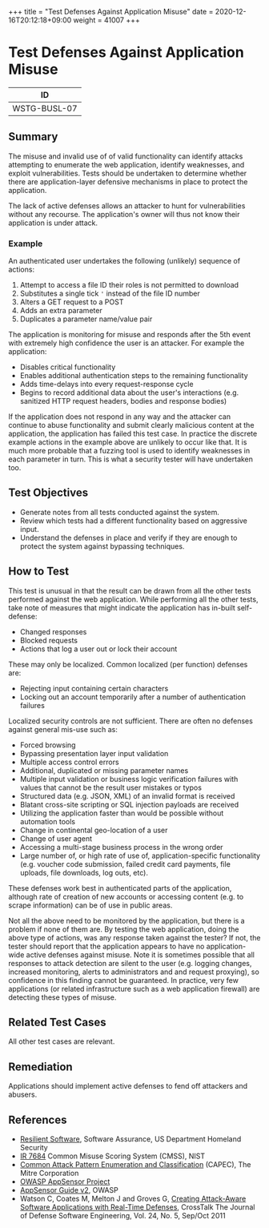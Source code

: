 +++
title = "Test Defenses Against Application Misuse"
date =  2020-12-16T20:12:18+09:00
weight = 41007
+++

# Test Defenses Against Application Misuse

|ID          |
|------------|
|WSTG-BUSL-07|

## Summary

The misuse and invalid use of of valid functionality can identify attacks attempting to enumerate the web application, identify weaknesses, and exploit vulnerabilities. Tests should be undertaken to determine whether there are application-layer defensive mechanisms in place to protect the application.

The lack of active defenses allows an attacker to hunt for vulnerabilities without any recourse. The application's owner will thus not know their application is under attack.

### Example

An authenticated user undertakes the following (unlikely) sequence of actions:

1. Attempt to access a file ID their roles is not permitted to download
2. Substitutes a single tick `'` instead of the file ID number
3. Alters a GET request to a POST
4. Adds an extra parameter
5. Duplicates a parameter name/value pair

The application is monitoring for misuse and responds after the 5th event with extremely high confidence the user is an attacker. For example the application:

- Disables critical functionality
- Enables additional authentication steps to the remaining functionality
- Adds time-delays into every request-response cycle
- Begins to record additional data about the user's interactions (e.g. sanitized HTTP request headers, bodies and response bodies)

If the application does not respond in any way and the attacker can continue to abuse functionality and submit clearly malicious content at the application, the application has failed this test case. In practice the discrete example actions in the example above are unlikely to occur like that. It is much more probable that a fuzzing tool is used to identify weaknesses in each parameter in turn. This is what a security tester will have undertaken too.

## Test Objectives

- Generate notes from all tests conducted against the system.
- Review which tests had a different functionality based on aggressive input.
- Understand the defenses in place and verify if they are enough to protect the system against bypassing techniques.

## How to Test

This test is unusual in that the result can be drawn from all the other tests performed against the web application. While performing all the other tests, take note of measures that might indicate the application has in-built self-defense:

- Changed responses
- Blocked requests
- Actions that log a user out or lock their account

These may only be localized. Common localized (per function) defenses are:

- Rejecting input containing certain characters
- Locking out an account temporarily after a number of authentication failures

Localized security controls are not sufficient. There are often no defenses against general mis-use such as:

- Forced browsing
- Bypassing presentation layer input validation
- Multiple access control errors
- Additional, duplicated or missing parameter names
- Multiple input validation or business logic verification failures with values that cannot be the result user mistakes or typos
- Structured data (e.g. JSON, XML) of an invalid format is received
- Blatant cross-site scripting or SQL injection payloads are received
- Utilizing the application faster than would be possible without automation tools
- Change in continental geo-location of a user
- Change of user agent
- Accessing a multi-stage business process in the wrong order
- Large number of, or high rate of use of, application-specific functionality (e.g. voucher code submission, failed credit card payments, file uploads, file downloads, log outs, etc).

These defenses work best in authenticated parts of the application, although rate of creation of new accounts or accessing content (e.g. to scrape information) can be of use in public areas.

Not all the above need to be monitored by the application, but there is a problem if none of them are. By testing the web application, doing the above type of actions, was any response taken against the tester? If not, the tester should report that the application appears to have no application-wide active defenses against misuse. Note it is sometimes possible that all responses to attack detection are silent to the user (e.g. logging changes, increased monitoring, alerts to administrators and and request proxying), so confidence in this finding cannot be guaranteed. In practice, very few applications (or related infrastructure such as a web application firewall) are detecting these types of misuse.

## Related Test Cases

All other test cases are relevant.

## Remediation

Applications should implement active defenses to fend off attackers and abusers.

## References

- [Resilient Software](https://buildsecurityin.us-cert.gov/swa/resilient.html), Software Assurance, US Department Homeland Security
- [IR 7684](https://csrc.nist.gov/publications/detail/nistir/7864/final) Common Misuse Scoring System (CMSS), NIST
- [Common Attack Pattern Enumeration and Classification](https://capec.mitre.org/) (CAPEC), The Mitre Corporation
- [OWASP AppSensor Project](https://owasp.org/www-project-appsensor/)
- [AppSensor Guide v2](https://owasp.org/www-pdf-archive/Owasp-appsensor-guide-v2.pdf), OWASP
- Watson C, Coates M, Melton J and Groves G, [Creating Attack-Aware Software Applications with Real-Time Defenses](https://pdfs.semanticscholar.org/0236/5631792fa6c953e82cadb0e7268be35df905.pdf), CrossTalk The Journal of Defense Software Engineering, Vol. 24, No. 5, Sep/Oct 2011
